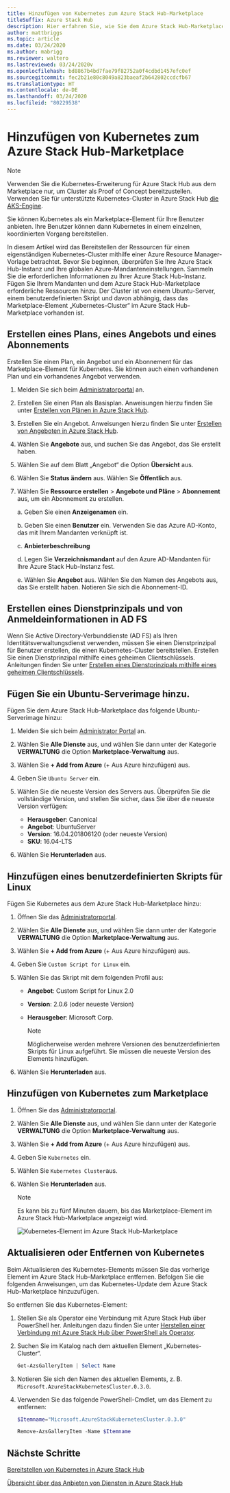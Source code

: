 ```yaml
---
title: Hinzufügen von Kubernetes zum Azure Stack Hub-Marketplace
titleSuffix: Azure Stack Hub
description: Hier erfahren Sie, wie Sie dem Azure Stack Hub-Marketplace Kubernetes hinzufügen.
author: mattbriggs
ms.topic: article
ms.date: 03/24/2020
ms.author: mabrigg
ms.reviewer: waltero
ms.lastreviewed: 03/24/2020v
ms.openlocfilehash: bd8867b4bd7fae79f82752a0f4cdbd1457efc0ef
ms.sourcegitcommit: fec2b21e80c8049a823baeaf2b642802ccdcfb67
ms.translationtype: HT
ms.contentlocale: de-DE
ms.lasthandoff: 03/24/2020
ms.locfileid: "80229538"
---
```

# <a name="add-kubernetes-to-azure-stack-hub-marketplace"></a>Hinzufügen von Kubernetes zum Azure Stack Hub-Marketplace

> [!note]  
> Verwenden Sie die Kubernetes-Erweiterung für Azure Stack Hub aus dem Marketplace nur, um Cluster als Proof of Concept bereitzustellen. Verwenden Sie für unterstützte Kubernetes-Cluster in Azure Stack Hub [die AKS-Engine](azure-stack-aks-engine.md).

Sie können Kubernetes als ein Marketplace-Element für Ihre Benutzer anbieten. Ihre Benutzer können dann Kubernetes in einem einzelnen, koordinierten Vorgang bereitstellen.

In diesem Artikel wird das Bereitstellen der Ressourcen für einen eigenständigen Kubernetes-Cluster mithilfe einer Azure Resource Manager-Vorlage betrachtet. Bevor Sie beginnen, überprüfen Sie Ihre Azure Stack Hub-Instanz und Ihre globalen Azure-Mandanteneinstellungen. Sammeln Sie die erforderlichen Informationen zu Ihrer Azure Stack Hub-Instanz. Fügen Sie Ihrem Mandanten und dem Azure Stack Hub-Marketplace erforderliche Ressourcen hinzu. Der Cluster ist von einem Ubuntu-Server, einem benutzerdefinierten Skript und davon abhängig, dass das Marketplace-Element „Kubernetes-Cluster“ im Azure Stack Hub-Marketplace vorhanden ist.

## <a name="create-a-plan-an-offer-and-a-subscription"></a>Erstellen eines Plans, eines Angebots und eines Abonnements

Erstellen Sie einen Plan, ein Angebot und ein Abonnement für das Marketplace-Element für Kubernetes. Sie können auch einen vorhandenen Plan und ein vorhandenes Angebot verwenden.

1. Melden Sie sich beim [Administratorportal](https://adminportal.local.azurestack.external) an.

1. Erstellen Sie einen Plan als Basisplan. Anweisungen hierzu finden Sie unter [Erstellen von Plänen in Azure Stack Hub](azure-stack-create-plan.md).

1. Erstellen Sie ein Angebot. Anweisungen hierzu finden Sie unter [Erstellen von Angeboten in Azure Stack Hub](azure-stack-create-offer.md).

1. Wählen Sie **Angebote** aus, und suchen Sie das Angebot, das Sie erstellt haben.

1. Wählen Sie auf dem Blatt „Angebot“ die Option **Übersicht** aus.

1. Wählen Sie **Status ändern** aus. Wählen Sie **Öffentlich** aus.

1. Wählen Sie **Ressource erstellen** > **Angebote und Pläne** > **Abonnement** aus, um ein Abonnement zu erstellen.

    a. Geben Sie einen **Anzeigenamen** ein.

    b. Geben Sie einen **Benutzer** ein. Verwenden Sie das Azure AD-Konto, das mit Ihrem Mandanten verknüpft ist.

    c. **Anbieterbeschreibung**

    d. Legen Sie **Verzeichnismandant** auf den Azure AD-Mandanten für Ihre Azure Stack Hub-Instanz fest. 

    e. Wählen Sie **Angebot** aus. Wählen Sie den Namen des Angebots aus, das Sie erstellt haben. Notieren Sie sich die Abonnement-ID.

## <a name="create-a-service-principal-and-credentials-in-ad-fs"></a>Erstellen eines Dienstprinzipals und von Anmeldeinformationen in AD FS

Wenn Sie Active Directory-Verbunddienste (AD FS) als Ihren Identitätsverwaltungsdienst verwenden, müssen Sie einen Dienstprinzipal für Benutzer erstellen, die einen Kubernetes-Cluster bereitstellen. Erstellen Sie einen Dienstprinzipal mithilfe eines geheimen Clientschlüssels. Anleitungen finden Sie unter [Erstellen eines Dienstprinzipals mithilfe eines geheimen Clientschlüssels](azure-stack-create-service-principals.md#create-a-service-principal-that-uses-client-secret-credentials).

## <a name="add-an-ubuntu-server-image"></a>Fügen Sie ein Ubuntu-Serverimage hinzu.

Fügen Sie dem Azure Stack Hub-Marketplace das folgende Ubuntu-Serverimage hinzu:

1. Melden Sie sich beim [Administrator Portal](https://adminportal.local.azurestack.external) an.

1. Wählen Sie **Alle Dienste** aus, und wählen Sie dann unter der Kategorie **VERWALTUNG** die Option **Marketplace-Verwaltung** aus.

1. Wählen Sie **+ Add from Azure** (+ Aus Azure hinzufügen) aus.

1. Geben Sie `Ubuntu Server` ein.

1. Wählen Sie die neueste Version des Servers aus. Überprüfen Sie die vollständige Version, und stellen Sie sicher, dass Sie über die neueste Version verfügen:
    - **Herausgeber**: Canonical
    - **Angebot**: UbuntuServer
    - **Version**: 16.04.201806120 (oder neueste Version)
    - **SKU**: 16.04-LTS

1. Wählen Sie **Herunterladen** aus.

## <a name="add-a-custom-script-for-linux"></a>Hinzufügen eines benutzerdefinierten Skripts für Linux

Fügen Sie Kubernetes aus dem Azure Stack Hub-Marketplace hinzu:

1. Öffnen Sie das [Administratorportal](https://adminportal.local.azurestack.external).

1. Wählen Sie **Alle Dienste** aus, und wählen Sie dann unter der Kategorie **VERWALTUNG** die Option **Marketplace-Verwaltung** aus.

1. Wählen Sie **+ Add from Azure** (+ Aus Azure hinzufügen) aus.

1. Geben Sie `Custom Script for Linux` ein.

1. Wählen Sie das Skript mit dem folgenden Profil aus:
   - **Angebot**: Custom Script for Linux 2.0
   - **Version**: 2.0.6 (oder neueste Version)
   - **Herausgeber**: Microsoft Corp.

     > [!Note]  
     > Möglicherweise werden mehrere Versionen des benutzerdefinierten Skripts für Linux aufgeführt. Sie müssen die neueste Version des Elements hinzufügen.

1. Wählen Sie **Herunterladen** aus.

## <a name="add-kubernetes-to-the-marketplace"></a>Hinzufügen von Kubernetes zum Marketplace

1. Öffnen Sie das [Administratorportal](https://adminportal.local.azurestack.external).

1. Wählen Sie **Alle Dienste** aus, und wählen Sie dann unter der Kategorie **VERWALTUNG** die Option **Marketplace-Verwaltung** aus.

1. Wählen Sie **+ Add from Azure** (+ Aus Azure hinzufügen) aus.

1. Geben Sie `Kubernetes` ein.

1. Wählen Sie `Kubernetes Cluster`aus.

1. Wählen Sie **Herunterladen** aus.

    > [!note]  
    > Es kann bis zu fünf Minuten dauern, bis das Marketplace-Element im Azure Stack Hub-Marketplace angezeigt wird.

    ![Kubernetes-Element im Azure Stack Hub-Marketplace](../user/media/azure-stack-solution-template-kubernetes-deploy/marketplaceitem.png)

## <a name="update-or-remove-the-kubernetes"></a>Aktualisieren oder Entfernen von Kubernetes

Beim Aktualisieren des Kubernetes-Elements müssen Sie das vorherige Element im Azure Stack Hub-Marketplace entfernen. Befolgen Sie die folgenden Anweisungen, um das Kubernetes-Update dem Azure Stack Hub-Marketplace hinzuzufügen.

So entfernen Sie das Kubernetes-Element:

1. Stellen Sie als Operator eine Verbindung mit Azure Stack Hub über PowerShell her. Anleitungen dazu finden Sie unter [Herstellen einer Verbindung mit Azure Stack Hub über PowerShell als Operator](azure-stack-powershell-configure-admin.md).

2. Suchen Sie im Katalog nach dem aktuellen Element „Kubernetes-Cluster“.

    ```powershell  
    Get-AzsGalleryItem | Select Name
    ```
    
3. Notieren Sie sich den Namen des aktuellen Elements, z. B. `Microsoft.AzureStackKubernetesCluster.0.3.0`.

4. Verwenden Sie das folgende PowerShell-Cmdlet, um das Element zu entfernen:

    ```powershell  
    $Itemname="Microsoft.AzureStackKubernetesCluster.0.3.0"

    Remove-AzsGalleryItem -Name $Itemname
    ```

## <a name="next-steps"></a>Nächste Schritte

[Bereitstellen von Kubernetes in Azure Stack Hub](../user/azure-stack-solution-template-kubernetes-deploy.md)

[Übersicht über das Anbieten von Diensten in Azure Stack Hub](service-plan-offer-subscription-overview.md)
